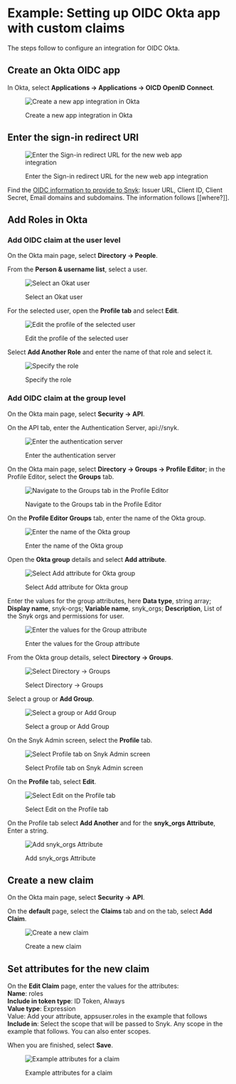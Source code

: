 # Example: Setting up OIDC Okta app with custom claims

The steps follow to configure an integration for OIDC Okta.

## Create an Okta OIDC app

In Okta, select **Applications -> Applications -> OICD OpenID Connect**.

<figure><img src="../../../../.gitbook/assets/Pasted_Image_6_30_22__5_01_PM.png" alt="Create a new app integration in Okta"><figcaption><p>Create a new app integration in Okta</p></figcaption></figure>

## Enter the sign-in redirect URI

<figure><img src="../../../../.gitbook/assets/Pasted_Image_6_30_22__5_10_PM.png" alt="Enter the Sign-in redirect URL for the new web app integration"><figcaption><p>Enter the Sign-in redirect URL for the new web app integration</p></figcaption></figure>

Find the [OIDC information to provide to Snyk](https://docs.snyk.io/features/user-and-group-management/setting-up-sso-for-authentication/set-up-snyk-single-sign-on-sso#oidc-information-to-provide-to-snyk): Issuer URL, Client ID, Client Secret, Email domains and subdomains. The information follows \[\[where?]].

## Add Roles in Okta

### Add OIDC claim at the user level

On the Okta main page, select **Directory -> People**.

From the **Person & username list**, select a user.

<figure><img src="../../../../.gitbook/assets/Pasted_Image_7_14_22__12_16_PM.png" alt="Select an Okat user"><figcaption><p>Select an Okat user</p></figcaption></figure>

For the selected user, open the **Profile tab** and select **Edit**.

<figure><img src="../../../../.gitbook/assets/Pasted_Image_7_14_22__12_26_PM.png" alt="Edit the profile of the selected user"><figcaption><p>Edit the profile of the selected user</p></figcaption></figure>

Select **Add Another Role** and enter the name of that role and select it.

<figure><img src="../../../../.gitbook/assets/Pasted_Image_7_14_22__12_27_PM.png" alt="Specify the role"><figcaption><p>Specify the role</p></figcaption></figure>

### Add OIDC claim at the group level

On the Okta main page, select **Security -> API**.

On the API tab, enter the Authentication Server, api://snyk.

<figure><img src="../../../../.gitbook/assets/Pasted_Image_7_11_22__6_12_PM.png" alt="Enter the authentication server"><figcaption><p>Enter the authentication server</p></figcaption></figure>

On the Okta main page, select **Directory -> Groups -> Profile Editor**; in the Profile Editor, select the **Groups** tab.

<figure><img src="../../../../.gitbook/assets/Pasted_Image_7_15_22__5_23_PM.png" alt="Navigate to the Groups tab in the Profile Editor"><figcaption><p>Navigate to the Groups tab in the Profile Editor</p></figcaption></figure>

On the **Profile Editor Groups** tab, enter the name of the Okta group.

<figure><img src="../../../../.gitbook/assets/Pasted_Image_7_15_22__5_24_PM.png" alt="Enter the name of the Okta group"><figcaption><p>Enter the name of the Okta group</p></figcaption></figure>

Open the **Okta group** details and select **Add attribute**.

<figure><img src="../../../../.gitbook/assets/Pasted_Image_7_15_22__5_26_PM.png" alt="Select Add attribute for Okta group"><figcaption><p>Select Add attribute for Okta group</p></figcaption></figure>

Enter the values for the group attributes, here **Data type**, string array; **Display name**, snyk-orgs; **Variable name**, snyk\_orgs; **Description**, List of the Snyk orgs and permissions for user.

<figure><img src="../../../../.gitbook/assets/Pasted_Image_7_15_22__5_28_PM.png" alt="Enter the values for the Group attribute"><figcaption><p>Enter the values for the Group attribute</p></figcaption></figure>

From the Okta group details, select **Directory -> Groups**.

<figure><img src="../../../../.gitbook/assets/Pasted_Image_7_15_22__5_31_PM.png" alt="Select Directory -> Groups"><figcaption><p>Select Directory -> Groups</p></figcaption></figure>

Select a group or **Add Group**.

<figure><img src="../../../../.gitbook/assets/Pasted_Image_7_15_22__5_32_PM.png" alt="Select a group or Add Group"><figcaption><p>Select a group or Add Group</p></figcaption></figure>

On the Snyk Admin screen, select the **Profile** tab.

<figure><img src="../../../../.gitbook/assets/Pasted_Image_7_15_22__5_35_PM.png" alt="Select Profile tab on Snyk Admin screen"><figcaption><p>Select Profile tab on Snyk Admin screen</p></figcaption></figure>

On the **Profile** tab, select **Edit**.

<figure><img src="../../../../.gitbook/assets/Pasted_Image_7_15_22__5_36_PM.png" alt="Select Edit on the Profile tab"><figcaption><p>Select Edit on the Profile tab</p></figcaption></figure>

On the Profile tab select **Add Another** and for the **snyk\_orgs Attribute**, Enter a string.

<figure><img src="../../../../.gitbook/assets/Pasted_Image_7_15_22__5_36_PM (1).png" alt="Add snyk_orgs Attribute"><figcaption><p>Add snyk_orgs Attribute</p></figcaption></figure>

## Create a new claim

On the Okta main page, select **Security -> API**.&#x20;

On the **default** page, select the **Claims** tab and on the tab, select **Add Claim**.

<figure><img src="../../../../.gitbook/assets/Pasted_Image_7_11_22__6_19_PM.png" alt="Create a new claim"><figcaption><p>Create a new claim</p></figcaption></figure>

## Set attributes for the new claim

On the **Edit Claim** page, enter the values for the attributes:\
**Name**: roles\
**Include in token type**: ID Token, Always\
**Value type**: Expression\
Value: Add your attribute, appsuser.roles in the example that follows\
**Include in**: Select the scope that will be passed to Snyk. Any scope in the example that follows. You can also enter scopes.

When you are finished, select **Save**.

<figure><img src="../../../../.gitbook/assets/Untitled (2).png" alt="Example attributes for a claim"><figcaption><p>Example attributes for a claim</p></figcaption></figure>



